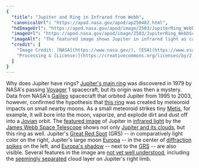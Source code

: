 ```yaml
---
{
  "title": "Jupiter and Ring in Infrared from Webb",
  "canonicalUrl": "https://apod.nasa.gov/apod/ap250402.html",
  "hdImageUrl": "https://apod.nasa.gov/apod/image/2503/JupiterRing_WebbSchmidt_2429.jpg",
  "imageUrl": "https://apod.nasa.gov/apod/image/2503/JupiterRing_WebbSchmidt_1080.jpg",
  "imageAlt": "The featured image shows Jupiter in infrared light as captured by the James Webb Space Telescope. Visible are clouds, the Great Red Spot -- appearing light in color -- and a prominent ring around the giant planet. Please see the explanation for more detailed information.",
  "credit": [
    "Image Credit: [NASA](https://www.nasa.gov/), [ESA](https://www.esa.int/), [CSA](https://www.asc-csa.gc.ca/eng/), [STScI](https://www.stsci.edu/)",
    "Processing & [License:](https://creativecommons.org/licenses/by/2.0/) [Judy Schmidt](https://www.flickr.com/photos/geckzilla/)"
  ]
}
---
```


Why does Jupiter have rings? [Jupiter's main ring](https://en.wikipedia.org/wiki/Rings_of_Jupiter#Main_ring) was discovered in 1979 by NASA's passing [Voyager](https://science.nasa.gov/mission/voyager/) 1 spacecraft, but its origin was then a mystery. Data from NASA's [Galileo](https://science.nasa.gov/mission/galileo/) spacecraft that orbited Jupiter from 1995 to 2003, however, confirmed the hypothesis that [this ring](https://apod.nasa.gov/apod/ap120617.html) was created by meteoroid impacts on small nearby moons. As a small meteoroid strikes tiny [Metis](https://www.jpl.nasa.gov/images/pia02531-best-images-yet-of-thebe-amalthea-and-metis/), for example, it will bore into the moon, vaporize, and explode dirt and dust off into a [Jovian](https://apod.nasa.gov/apod/ap180221.html) orbit. The [featured image](https://www.flickr.com/photos/geckzilla/52219195378/) of Jupiter in [infrared light](https://science.nasa.gov/ems/07_infraredwaves) by the [James Webb Space Telescope](https://science.nasa.gov/mission/webb/) shows not only [Jupiter and its clouds](https://blogs.nasa.gov/webb/2022/07/14/webb-images-of-jupiter-and-more-now-available-in-commissioning-data/), but this ring as well. Jupiter's [Great Red Spot](https://apod.nasa.gov/apod/ap201019.html) (GRS) -- in comparatively light color on the right, Jupiter's large moon [Europa](https://science.nasa.gov/jupiter/jupiter-moons/europa/) -- in the center of [diffraction spikes](https://en.wikipedia.org/wiki/Diffraction_spike) on the left, and [Europa's shadow](https://apod.nasa.gov/apod/ap220717.html) -- next to the [GRS](https://en.wikipedia.org/wiki/Great_Red_Spot) -- are also visible. Several features in the image are [not yet well understood](https://media.istockphoto.com/photos/surprised-cat-picture-id154887818?k=20&m=154887818&s=612x612&w=0&h=hChPEVbyuR9J9ASBnZ0LX0RBnUuVEcBAjqKB2o3Gx-E=), including the [seemingly separated](https://twitter.com/SpaceGeck/status/1547855880061722624) cloud layer on Jupiter's right limb.
